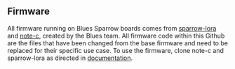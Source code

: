 ## Firmware
All firmware running on Blues Sparrow boards comes from [sparrow-lora](https://github.com/blues/sparrow-lora/) and [note-c](https://github.com/blues/note-c/), created by the Blues team. All firmware code within this Github are the files that have been changed from the base firmware and need to be replaced for their specific use case. To use the firmware, clone note-c and sparrow-lora as directed in [documentation](https://docs.google.com/document/d/1LVNdJl5ZswD-HA9_FXcrh3cxxb9wmkbudHEnJVct6j8/edit?usp=sharing).
